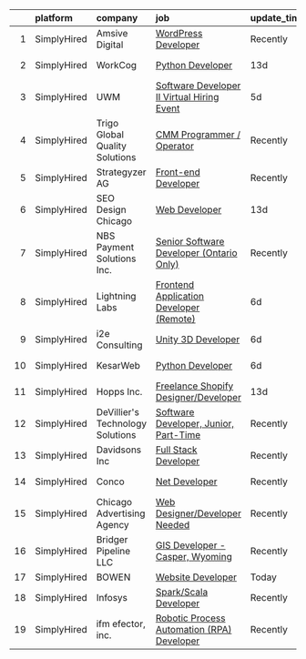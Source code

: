 

|    | platform    | company                          | job                                                                                                                                                      | update_time   | location        |
|---:|:------------|:---------------------------------|:---------------------------------------------------------------------------------------------------------------------------------------------------------|:--------------|:----------------|
|  1 | SimplyHired | Amsive Digital                   | [WordPress Developer](https://www.simplyhired.com/job/XSrU0LngUvVMhEv5bOUT5-vcZ_PAszStsaB4Pe3TXmslnrCnwKMNpw?q=digital+developer)                        | Recently      | Remote          |
|  2 | SimplyHired | WorkCog                          | [Python Developer](https://www.simplyhired.com/job/DrUsIsuCY8do9aY64VJ1A3I-g4kW1nv6ZYUmXkhTUww3E_Wr0QHXSg?q=digital+developer)                           | 13d           | East Texas, PA  |
|  3 | SimplyHired | UWM                              | [Software Developer II Virtual Hiring Event](https://www.simplyhired.com/job/q3vfJxGABKCvrkCuZ7cuUfVSHBJ9GR4NfH3NAGO0ZJ-KRT4iiDr9hg?q=digital+developer) | 5d            | Pontiac, MI     |
|  4 | SimplyHired | Trigo Global Quality Solutions   | [CMM Programmer / Operator](https://www.simplyhired.com/job/RFXAgnGqHC1HYwXqviYeJFFBe5SW5Z6BPXsMtHomC2D4Jiu_OrozZw?q=digital+developer)                  | Recently      | Shakopee, MN    |
|  5 | SimplyHired | Strategyzer AG                   | [Front-end Developer](https://www.simplyhired.com/job/ns55NjD7_nGPLrp8hsOOf7MLqMRYJAwgO2Mq1UFudykL0KC_aryHgA?q=digital+developer)                        | Recently      | Remote          |
|  6 | SimplyHired | SEO Design Chicago               | [Web Developer](https://www.simplyhired.com/job/08X9ncNk2okF2YzMi3CLx547XseGBJ702P-CEgBsdbIBO9tGrceA0A?q=digital+developer)                              | 13d           | Remote          |
|  7 | SimplyHired | NBS Payment Solutions Inc.       | [Senior Software Developer (Ontario Only)](https://www.simplyhired.com/job/zcypnE66QYU4f8tVLv2QnwbVczzo5OUgDzf49Zz8D72BdfsL_TeySw?q=digital+developer)   | Recently      | Toronto, OH     |
|  8 | SimplyHired | Lightning Labs                   | [Frontend Application Developer (Remote)](https://www.simplyhired.com/job/Ugab-J4oXAnr6Yg87yDHMYwR2FOKu_FuheergthV4fJ4QT7xFnjmrw?q=digital+developer)    | 6d            | Palo Alto, CA   |
|  9 | SimplyHired | i2e Consulting                   | [Unity 3D Developer](https://www.simplyhired.com/job/CU0ERh_y8LHB_UDTGXEUZbdN9dPcfm-bQYOR8ZlWsjmZZ1dutq414Q?q=digital+developer)                         | 6d            | Remote          |
| 10 | SimplyHired | KesarWeb                         | [Python Developer](https://www.simplyhired.com/job/O1iZUH7LECVTfeA-U6TUN57D1QfEs-UXI5M6fz-pBScjLr_Wdk1RCQ?q=digital+developer)                           | 6d            | Los Angeles, CA |
| 11 | SimplyHired | Hopps Inc.                       | [Freelance Shopify Designer/Developer](https://www.simplyhired.com/job/04eXBuzSdk2C27SvQs_iZB1CbnYEYHKGWbVPpiY1K6XSlFM3Mep7jg?q=digital+developer)       | 13d           | Remote          |
| 12 | SimplyHired | DeVillier's Technology Solutions | [Software Developer, Junior, Part-Time](https://www.simplyhired.com/job/n3QjirEF9CwcOz3IPoRAuyDAimMDiOtuGoZO5HJ-2RQf7ZUYDZ-7gA?q=digital+developer)      | Recently      | Remote          |
| 13 | SimplyHired | Davidsons Inc                    | [Full Stack Developer](https://www.simplyhired.com/job/v6ILE6rFNMFBKIWAX-xCb48cmUa0oTcZB0kfE0Kkx9be1KXoud24cA?q=digital+developer)                       | Recently      | Greensboro, NC  |
| 14 | SimplyHired | Conco                            | [Net Developer](https://www.simplyhired.com/job/c6lj5aTWRq5py-x0sEBabdZq7sG3RAu1Gtb1RgpZsb_eAiRfS0uZBw?q=digital+developer)                              | Recently      | Concord, CA     |
| 15 | SimplyHired | Chicago Advertising Agency       | [Web Designer/Developer Needed](https://www.simplyhired.com/job/3WomrldDVp_gZau2C1LngZoA36zG91ldOR1uxfIywCG-c5eoqglKUw?q=digital+developer)              | Recently      | Remote          |
| 16 | SimplyHired | Bridger Pipeline LLC             | [GIS Developer - Casper, Wyoming](https://www.simplyhired.com/job/dE7R3f_ap_W_bnr_8Rr8DHlu2vXhLdmEUWfeREaL7pcsIii_9OBUlg?q=digital+developer)            | Recently      | Casper, WY      |
| 17 | SimplyHired | BOWEN                            | [Website Developer](https://www.simplyhired.com/job/KG98OWxxwqdu5k-UfX492lhWTaE2tS1aF8TcJhAsWMiZBDbf391DOw?q=digital+developer)                          | Today         | Remote          |
| 18 | SimplyHired | Infosys                          | [Spark/Scala Developer](https://www.simplyhired.com/job/NE_R3rlfEQmA329fRp6m-p3YlU0Wvl9DJ7antd7rdM7rIxHp-cZ8ZA?q=digital+developer)                      | Recently      | Bellevue, WA    |
| 19 | SimplyHired | ifm efector, inc.                | [Robotic Process Automation (RPA) Developer](https://www.simplyhired.com/job/il4Z7UIBdJrZ0yJq4bKvqErfrrtOg5NbBx4FioTIIcQ8YaMS7KH5mw?q=digital+developer) | Recently      | Malvern, PA     |